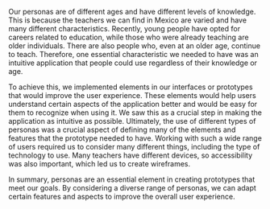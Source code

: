 Our personas are of different ages and have different levels of knowledge. This is because the teachers we can find in Mexico are varied and have many different characteristics. Recently, young people have opted for careers related to education, while those who were already teaching are older individuals. There are also people who, even at an older age, continue to teach. Therefore, one essential characteristic we needed to have was an intuitive application that people could use regardless of their knowledge or age.

To achieve this, we implemented elements in our interfaces or prototypes that would improve the user experience. These elements would help users understand certain aspects of the application better and would be easy for them to recognize when using it. We saw this as a crucial step in making the application as intuitive as possible. Ultimately, the use of different types of personas was a crucial aspect of defining many of the elements and features that the prototype needed to have. Working with such a wide range of users required us to consider many different things, including the type of technology to use. Many teachers have different devices, so accessibility was also important, which led us to create wireframes.

In summary, personas are an essential element in creating prototypes that meet our goals. By considering a diverse range of personas, we can adapt certain features and aspects to improve the overall user experience.
